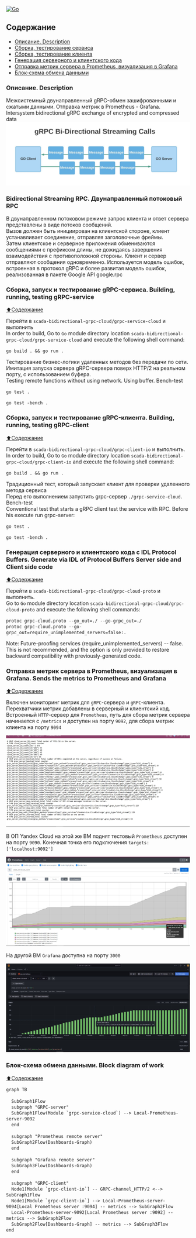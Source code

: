 [![Go](https://github.com/blablatov/scada-bidirectional-grpc-cloud/actions/workflows/scada-bidirectional-grpc-cloud.yml/badge.svg)](https://github.com/blablatov/scada-bidirectional-grpc-cloud/actions/workflows/scada-bidirectional-grpc-cloud.yml) 

## Содержание
- [Описание. Description](https://github.com/blablatov/scada-bidirectional-grpc-cloud/blob/master/README.md#Описание-Description)
- [Сборка, тестирование сервиса](https://github.com/blablatov/scada-bidirectional-grpc-cloud/blob/master/README.md#Сборка-запуск-и-тестирование-gRPC-сервиса-Building-running-testing-gRPC-service)
- [Сборка, тестирование клиента](https://github.com/blablatov/scada-bidirectional-grpc-cloud/blob/master/README.md#Сборка-запуск-и-тестирование-gRPC-клиента-Building-running-testing-gRPC-client)
- [Генерация серверного и клиентского кода](https://github.com/blablatov/scada-bidirectional-grpc-cloud/blob/master/README.md#Генерация-серверного-и-клиентского-кода-с-IDL-Protocol-Buffers-Generate-via-IDL-of-Protocol-Buffers-Server-side-and-Client-side-code)
- [Отправка метрик сервера в Prometheus, визуализация в Grafana](https://github.com/blablatov/scada-bidirectional-grpc-cloud/blob/master/README.md#Отправка-метрик-сервера-в-Prometheus-визуализация-в-Grafana-Sends-the-metrics-to-Prometheus-and-Grafana)
- [Блок-схема обмена данными](https://github.com/blablatov/scada-bidirectional-grpc-cloud/blob/master/README.md#Блок-схема-обмена-данными-Block-diagram-of-work)



### Описание. Description   
Межсистемный двунаправленный gRPC-обмен зашифрованными и сжатыми данными. Отправка метрик в Prometheus - Grafana.  
Intersystem bidirectional gRPC exchange of encrypted and compressed data  
![bidirectional-grpc](https://github.com/blablatov/scada-bidirectional-grpc-cloud/raw/master/bidirectional-grpc.jpg "bidirectional-grpc")        

### Bidirectional Streaming RPC. Двунаправленный потоковый RPC
В двунаправленном потоковом режиме запрос клиента и ответ сервера представлены в виде потоков сообщений.   
Вызов должен быть инициирован на клиентской стороне, клиент устанавливает соединение, отправляя заголовочные фреймы.   
Затем клиентское и серверное приложения обмениваются сообщениями с префиксом длины, не дожидаясь завершения взаимодействия с противоположной стороны. Клиент и сервер отправляют сообщения одновременно.
Используется модель ошибок, встроенная в протокол gRPC и более развитая модель ошибок, реализованная в пакете Google API google.rpc      

### Сборка, запуск и тестирование gRPC-сервиса. Building, running, testing gRPC-service  
[:arrow_up:Содержание](#Содержание)  

Перейти в `scada-bidirectional-grpc-cloud/grpc-service-cloud` и выполнить  
In order to build, Go to ``Go`` module directory location `scada-bidirectional-grpc-cloud/grpc-service-cloud` and execute the following
 shell command:
```
go build . && go run .  
```     

Тестирование бизнес-логики удаленных методов без передачи по сети. Имитация запуска сервера gRPC-сервера поверх HTTP/2 на реальном порту, с использованием буфера.  
Testing remote functions without using network. Using buffer. Bench-test  
```
go test .
```   
```
go test -bench .
```   


### Сборка, запуск и тестирование gRPC-клиента. Building, running, testing gRPC-client  
[:arrow_up:Содержание](#Содержание)  

Перейти в `scada-bidirectional-grpc-cloud/grpc-client-io` и выполнить.    
In order to build, Go to ``Go`` module directory location `scada-bidirectional-grpc-cloud/grpc-client-io` and execute the following shell command:
```
go build . && go run .  
```  

Традиционный тест, который запускает клиент для проверки удаленного метода сервиса    
Перед его выполнением запустить grpc-сервер `./grpc-service-cloud`. Bench-test     
Conventional test that starts a gRPC client test the service with RPC. Before his execute run grpc-server:   
```
go test .  
```     
```
go test -bench .
```    


### Генерация серверного и клиентского кода с IDL Protocol Buffers. Generate via IDL of Protocol Buffers Server side and Client side code  
[:arrow_up:Содержание](#Содержание)  

Перейти в `scada-bidirectional-grpc-cloud/grpc-cloud-proto` и выполнить.     
Go to ``Go`` module directory location `scada-bidirectional-grpc-cloud/grpc-cloud-proto` and execute the following shell commands:    
``` 
protoc grpc-cloud.proto --go_out=./ --go-grpc_out=./
protoc grpc-cloud.proto --go-grpc_out=require_unimplemented_servers=false:.
```   
Note: Future-proofing services (require_unimplemented_servers) -- false.   
This is not recommended, and the option is only provided to restore backward compatibility with previously-generated code.  


### Отправка метрик сервера в Prometheus, визуализация в Grafana. Sends the metrics to Prometheus and Grafana  
[:arrow_up:Содержание](#Содержание)  

Включен мониторинг метрик для `gRPC`-сервера и `gRPC`-клиента. Перехватчики метрик добавлены в серверный и клиентский код. Встроенный `HTTP`-сервер для `Prometheus`, путь для сбора метрик сервера начинается с `/metrics` и доступен на порту `9092`, для сбора метрик клиента на порту `9094`  

![](https://github.com/blablatov/scada-bidirectional-grpc-cloud/raw/master/screen/prometheus_server.JPG)  

В ОП Yandex Cloud на этой же ВМ поднят тестовый `Prometheus` доступен на порту `9090`. Конечная точка его подключения `targets: ['localhost:9092']`  

![](https://github.com/blablatov/scada-bidirectional-grpc-cloud/raw/master/screen/prometheus.JPG)   


На другой ВМ `Grafana` доступна на порту `3000`  

![](https://github.com/blablatov/scada-bidirectional-grpc-cloud/raw/master/screen/grafana_bars.JPG)  



### Блок-схема обмена данными. Block diagram of work     
[:arrow_up:Содержание](#Содержание)  
			
```mermaid
graph TB

  SubGraph1Flow
  subgraph "GRPC-server"
  SubGraph1Flow(Module `grpc-service-cloud`) --> Local-Prometheus-server-9092
  end
 
  subgraph "Prometheus remote server"
  SubGraph2Flow(Dashboards-Graph)
  end

  subgraph "Grafana remote server"
  SubGraph3Flow(Dashboards-Graph)
  end

  subgraph "GRPC-client"
  Node1[Module `grpc-client-io`] -- GRPC-channel_HTTP/2 <--> SubGraph1Flow
  Node1[Module `grpc-client-io`] --> Local-Prometheus-server-9094[Local Prometheus server :9094] -- metrics --> SubGraph2Flow
  Local-Prometheus-server-9092[Local Prometheus server :9092] -- metrics --> SubGraph2Flow
  SubGraph2Flow[Dashboards-Graph] -- metrics --> SubGraph3Flow
end
```  

